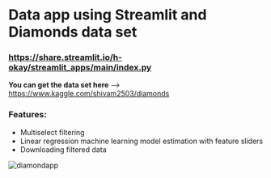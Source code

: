 # Data app using Streamlit and Diamonds data set
### https://share.streamlit.io/h-okay/streamlit_apps/main/index.py

**You can get the data set here** --> https://www.kaggle.com/shivam2503/diamonds

### Features:
- Multiselect filtering
- Linear regression machine learning model estimation with feature sliders
- Downloading filtered data

![diamondapp](https://user-images.githubusercontent.com/86803100/135753842-19c4f4d9-14bc-48a5-bd75-57bb990f0859.png)


